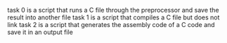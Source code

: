 task 0 is a script that runs a C file through the preprocessor and save the result into another file
task 1 is a script that compiles a C file but does not link
task 2 is a script that generates the assembly code of a C code and save it in an output file

